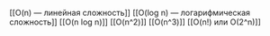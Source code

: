 [[O(n) — линейная сложность]]
[[O(log n) — логарифмическая сложность]]
[[O(n log n)]]
[[O(n^2)]]
[[O(n^3)]]
[[O(n!) или O(2^n)]]
